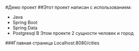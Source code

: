 #Демо проект
##Этот проект написан с использованием:
- Java
- Spring Boot
- Spring Data
- Postgresql
В Этом проекте 2 сущности человек и город

###Главная страница  Localhost:8080/cities